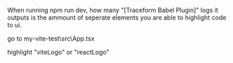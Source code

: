 When running npm run dev, how many "[Traceform Babel Plugin]" logs it outputs is the ammount of seperate elements you are able to highlight code to ui.

go to my-vite-test\src\App.tsx

highlight "viteLogo" or "reactLogo"